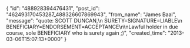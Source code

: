  {
   "id": "488928394476431",
   "post_id": "462493170453287_488326607869943",
   "from_name": "James Baal",
   "message": "quote: SCOTT DUNCAN,\n SURETY=SIGNATURE=LIABLE\n BENEFICIARY=ENDORSEMENT=ACCEPTANCE\n\nLawful holder in due course, sole BENEFICIARY who is surety again ;)",
   "created_time": "2013-03-06T15:07:13+0000"
 }
